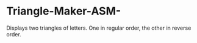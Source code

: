 # Triangle-Maker-ASM-
Displays two triangles of letters. One in regular order, the other in reverse order.

